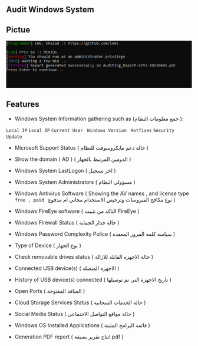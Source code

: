 ## Audit Windows System


## Pictue
<img src="https://raw.githubusercontent.com/ik0z/Audit-System/main/Pic.png" alt="Alt text" title="Optional title">



## Features 
* Windows System Information gathering such as (جمع معلومات النظام ):
[^1]:
``` Local IP ``` 
``` Local IP ``` 
 ```Current User```
``` Windows Version```
``` Hotfixes```
 ```Security Update```
 
 * Microsoft Support Status ( حالة دعم مايكروسوفت للنظام )
 
 * Show the domain ( AD ) ( الدومين المرتبط بالجهاز )
 * Windows System LastLogon ( اخر تسجيل )
 * Windows System Administrators ( مسؤولي النظام )
 * Windows Antivirus Software ( Showing the AV names , and license type ```free , paid ```   نوع مكافح الفيروسات وترخيص الاستخدام مجاني ام مدفوع ) 
 
 * Windows FireEye software ( التاكد من تثبيت FireEye )
 * Windows Firewall Status ( حالة جدار الحماية )
 * Windows Password Complexity Police ( سياسة كلمة المرور المعقدة ) 
 * Type of Device ( نوع الجهاز )
 * Check removable drives status ( حالة الاجهزه القابلة للازالة ) 
 * Connected USB device(s) ( الاجهزه المتصلة ) 
 * History of USB device(s) connected ( تاريخ الاجهزة التي تم توصيلها ) 
 * Open Ports  ( المنافذ المفتوحة ) 
 * Cloud Storage Services Status ( حالة الخدمات السحابية ) 
 * Social Media Status ( حالة مواقع التواصل الاجتماعي ) 
 * Windows OS Installed Applications ( قائمة البرامج المثبتة )
 * Generation PDF report ( انتاج تقرير بصيغة pdf ) 


